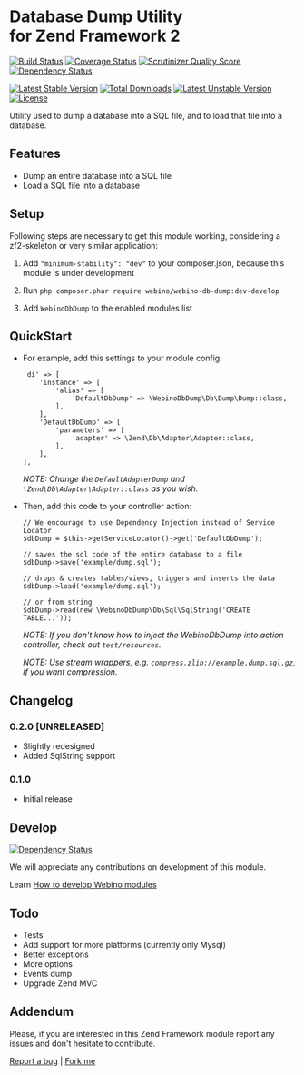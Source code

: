 # Database Dump Utility <br /> for Zend Framework 2

  [![Build Status](https://secure.travis-ci.org/webino/WebinoDbDump.png?branch=develop)](http://travis-ci.org/webino/WebinoDbDump "Develop Build Status")
  [![Coverage Status](https://coveralls.io/repos/webino/WebinoDbDump/badge.png?branch=develop)](https://coveralls.io/r/webino/WebinoDbDump?branch=develop "Develop Coverage Status")
  [![Scrutinizer Quality Score](https://scrutinizer-ci.com/g/webino/WebinoDbDump/badges/quality-score.png?s=8d3022ff486c05b5244577e92d5968890d28f8f4)](https://scrutinizer-ci.com/g/webino/WebinoDbDump/ "Quality Score")
  [![Dependency Status](https://www.versioneye.com/user/projects/52f49150ec1375fd0b000011/badge.png)](https://www.versioneye.com/user/projects/529f8de6632bac79c600003d "Develop Dependency Status")

  [![Latest Stable Version](https://poser.pugx.org/webino/webino-db-dump/v/stable.png)](https://packagist.org/packages/webino/webino-db-dump "Latest Stable Version")
  [![Total Downloads](https://poser.pugx.org/webino/webino-db-dump/downloads.png)](https://packagist.org/packages/webino/webino-db-dump "Total Downloads")
  [![Latest Unstable Version](https://poser.pugx.org/webino/webino-db-dump/v/unstable.png)](https://packagist.org/packages/webino/webino-db-dump "Latest Unstable Version")
  [![License](https://poser.pugx.org/webino/webino-db-dump/license.svg)](https://packagist.org/packages/webino/webino-db-dump)

  Utility used to dump a database into a SQL file, and to load that file into a database.

## Features

  - Dump an entire database into a SQL file
  - Load a SQL file into a database

## Setup

  Following steps are necessary to get this module working, considering a zf2-skeleton or very similar application:

  1. Add `"minimum-stability": "dev"` to your composer.json, because this module is under development

  2. Run `php composer.phar require webino/webino-db-dump:dev-develop`

  3. Add `WebinoDbDump` to the enabled modules list

## QuickStart

  - For example, add this settings to your module config:

        'di' => [
            'instance' => [
                'alias' => [
                    'DefaultDbDump' => \WebinoDbDump\Db\Dump\Dump::class,
                ],
            ],
            'DefaultDbDump' => [
                'parameters' => [
                    'adapter' => \Zend\Db\Adapter\Adapter::class,
                ],
            ],
        ],

    *NOTE: Change the `DefaultAdapterDump` and `\Zend\Db\Adapter\Adapter::class` as you wish.*

  - Then, add this code to your controller action:

        // We encourage to use Dependency Injection instead of Service Locator
        $dbDump = $this->getServiceLocator()->get('DefaultDbDump');

        // saves the sql code of the entire database to a file
        $dbDump->save('example/dump.sql');

        // drops & creates tables/views, triggers and inserts the data
        $dbDump->load('example/dump.sql');

        // or from string
        $dbDump->read(new \WebinoDbDump\Db\Sql\SqlString('CREATE TABLE...'));

    *NOTE: If you don't know how to inject the WebinoDbDump into action controller, check out `test/resources`.*

    *NOTE: Use stream wrappers, e.g. `compress.zlib://example.dump.sql.gz`, if you want compression.*

## Changelog

### 0.2.0 [UNRELEASED]

  - Slightly redesigned
  - Added SqlString support

### 0.1.0

  - Initial release

## Develop

[![Dependency Status](https://www.versioneye.com/user/projects/52f49151ec1375d0a6000018/badge.png)](https://www.versioneye.com/user/projects/52f49151ec1375d0a6000018 "Develop Tools Dependency Status")

We will appreciate any contributions on development of this module.

Learn [How to develop Webino modules](https://github.com/webino/Webino/wiki/How-to-develop-Webino-module)

## Todo

  - Tests
  - Add support for more platforms (currently only Mysql)
  - Better exceptions
  - More options
  - Events dump
  - Upgrade Zend MVC

## Addendum

  Please, if you are interested in this Zend Framework module report any issues and don't hesitate to contribute.

[Report a bug](https://github.com/webino/WebinoDbDump/issues) | [Fork me](https://github.com/webino/WebinoDbDump)
